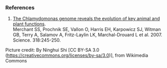 ### References

1.  [The Chlamydomonas genome reveals the evolution of key animal and
    plant functions](http://europepmc.org/abstract/MED/17932292).\
    Merchant SS, Prochnik SE, Vallon O, Harris EH, Karpowicz SJ, Witman
    GB, Terry A, Salamov A, Fritz-Laylin LK, Marchal-Drouard L et
    al. 2007. Science. 318:245-250.

Picture credit: By Ninghui Shi \[CC BY-SA 3.0
(<https://creativecommons.org/licenses/by-sa/3.0>)\], from Wikimedia
Commons
